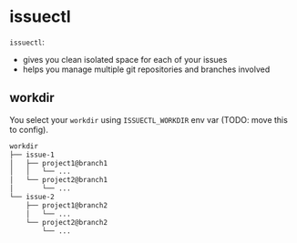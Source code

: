 # issuectl

`issuectl`:

- gives you clean isolated space for each of your issues
- helps you manage multiple git repositories and branches involved

## workdir

You select your `workdir` using `ISSUECTL_WORKDIR` env var (TODO: move this to config).

```txt
workdir
├── issue-1
│   ├── project1@branch1
│   │   └── ...
│   └── project2@branch1
│       └── ...
└── issue-2
    ├── project1@branch2
    │   └── ...
    └── project2@branch2
        └── ...
```
